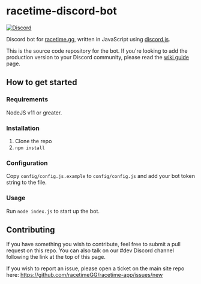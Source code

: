 # racetime-discord-bot

[![Discord](https://discordapp.com/api/guilds/660452709044060171/embed.png?style=shield)](https://discord.racetime.gg)

Discord bot for [racetime.gg](https://racetime.gg), written in JavaScript using
[discord.js](https://discord.js.org).

This is the source code repository for the bot. If you're looking to add the
production version to your Discord community, please read the
[wiki guide](https://github.com/racetimeGG/racetime-app/wiki/Discord-bot) page.

## How to get started

### Requirements

NodeJS v11 or greater.

### Installation

1. Clone the repo
1. `npm install`

### Configuration

Copy `config/config.js.example` to `config/config.js` and add your bot token
string to the file.

### Usage

Run `node index.js` to start up the bot.

## Contributing

If you have something you wish to contribute, feel free to submit a pull request on this repo. You can also talk on our #dev Discord channel following the link at the top of this page.

If you wish to report an issue, please open a ticket on the main site repo here: https://github.com/racetimeGG/racetime-app/issues/new
